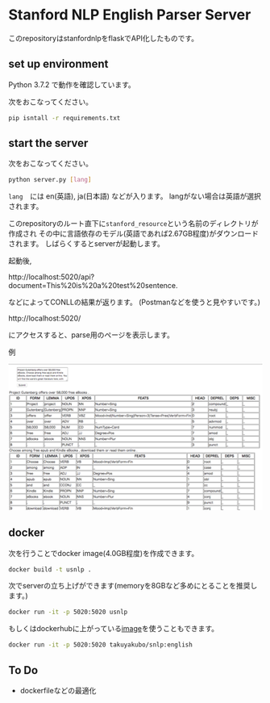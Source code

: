 # Stanford NLP English Parser Server

このrepositoryはstanfordnlpをflaskでAPI化したものです。

## set up environment

Python 3.7.2 で動作を確認しています。

次をおこなってください。

```bash
pip isntall -r requirements.txt
```


## start the server

次をおこなってください。

```bash
python server.py [lang]
```

`lang`　には en(英語), ja(日本語) などが入ります。
langがない場合は英語が選択されます。

このrepositoryのルート直下に`stanford_resource`という名前のディレクトリが作成され
その中に言語依存のモデル(英語であれば2.67GB程度)がダウンロードされます。
しばらくするとserverが起動します。

起動後, 

http://localhost:5020/api?document=This%20is%20a%20test%20sentence.

などによってCONLLの結果が返ります。
(Postmanなどを使うと見やすいです。)

http://localhost:5020/

にアクセスすると、parse用のページを表示します。

例

![画面](screenshot.png?raw=true)

## docker 

次を行うことでdocker image(4.0GB程度)を作成できます。

```bash
docker build -t usnlp .
```

次でserverの立ち上げができます(memoryを8GBなど多めにとることを推奨します。)

```bash
docker run -it -p 5020:5020 usnlp
```

もしくはdockerhubに上がっている[image](https://cloud.docker.com/u/takuyakubo/repository/docker/takuyakubo/snlp)を使うこともできます。

```bash
docker run -it -p 5020:5020 takuyakubo/snlp:english
```

## To Do

- dockerfileなどの最適化
